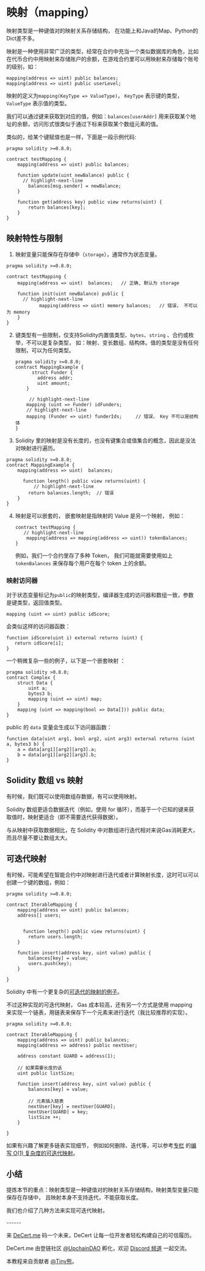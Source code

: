 # 映射（mapping）


映射类型是一种键值对的映射关系存储结构， 在功能上和Java的Map、Python的Dict差不多。



映射是一种使用非常广泛的类型，经常在合约中充当一个类似数据库的角色，比如在代币合约中用映射来存储账户的余额，在游戏合约里可以用映射来存储每个账号的级别，如：

```
mapping(address => uint) public balances;
mapping(address => uint) public userLevel;

```

映射的定义为`mapping(KeyType => ValueType)`， `KeyType` 表示键的类型，`ValueType` 表示值的类型。

我们可以通过键来获取到对应的值，例如：`balances[userAddr]`  用来获取某个地址的余额，访问形式很类似于通过下标来获取某个数组元素的值。 

类似的，给某个键赋值也是一样，下面是一段示例代码:

```solidity
pragma solidity >=0.8.0;

contract testMapping {
    mapping(address => uint) public balances;

    function update(uint newBalance) public {
      // highlight-next-line
        balances[msg.sender] = newBalance;
    }
    
    function get(address key) public view returns(uint) {
        return balances[key];
    }
}

```





## 映射特性与限制

1. 映射变量只能保存在存储中（`storage`），通常作为状态变量。

```solidity
pragma solidity >=0.8.0;

contract testMapping {
    mapping(address => uint)  balances;   // 正确, 默认为 storage

    function init(uint newBalance) public {
      // highlight-next-line
			mapping(address => uint) memory balances;   // 错误， 不可以为 memory
    }
}
```



2. 键类型有一些限制，仅支持Solidity内置值类型、`bytes`、`string` 、合约或枚举，不可以是复杂类型， 如：映射、变长数组、结构体。值的类型是没有任何限制，可以为任何类型。

   ```solidity
   pragma solidity >=0.8.0;
   contract MappingExample {
         struct Funder {
           address addr;
           uint amount;
       } 
   
   		// highlight-next-line
       mapping (uint => Funder) idFunders;
       // highlight-next-line
       mapping (Funder => uint) funderIds;     // 错误， Key 不可以是结构体
   }
   ```

   



3. Solidity 里的映射是没有长度的，也没有键集合或值集合的概念，因此是没法对映射进行遍历。

   

```solidity
pragma solidity >=0.8.0;
contract MappingExample {
    mapping(address => uint)  balances; 

	  function length() public view returns(uint) {
	      // highlight-next-line
        return balances.length;  // 错误
    }
}
```



4. 映射是可以嵌套的， 嵌套映射是指映射的 Value 是另一个映射， 例如：

   ```solidity
   contract testMapping {
   	  // highlight-next-line
       mapping(address => mapping(address => uint)) tokenBalances; 
   }
   ```
   
   例如，我们一个合约里存了多种 Token， 我们可能就需要使用如上 `tokenBalances` 来保存每个用户在每个 token 上的余额。



### 映射访问器

对于状态变量标记为`public`的映射类型，编译器生成的访问器和数组一致，参数是键类型，返回值类型。

```solidity
mapping (uint => uint) public idScore;
```

会类似这样的访问器函数：

```solidity
function idScore(uint i) external returns (uint) {
   return idScore[i];
}
```

一个稍微复杂一些的例子，以下是一个嵌套映射 ：

```solidity
pragma solidity >0.8.0;
contract Complex {
    struct Data {
        uint a;
        bytes3 b;
        mapping (uint => uint) map;
    }
    mapping (uint => mapping(bool => Data[])) public data;
}
```

public 的 `data` 变量会生成以下访问器函数：

```solidity
function data(uint arg1, bool arg2, uint arg3) external returns (uint a, bytes3 b) {
    a = data[arg1][arg2][arg3].a;
    b = data[arg1][arg2][arg3].b;
}
```



## Solidity 数组 vs 映射

有时候，我们既可以使用数组存数据，有可以使用映射。

Solidity 数组更适合数据迭代（例如，使用 for 循环），而基于一个已知的键来获取值时，映射更适合（即不需要迭代获得数据）。

与从映射中获取数据相比，在 Solidity 中对数组进行迭代相对来说Gas消耗更大，而且尽量不要让数组太大。

## 可迭代映射

有时候，可能希望在智能合约中对映射进行迭代或者计算映射长度，这时可以可以创建一个键的数组，例如：

```solidity
pragma solidity >=0.8.0;

contract IterableMapping {
    mapping(address => uint) public balances; 
    address[] users;
    

	  function length() public view returns(uint) {
        return users.length; 
    }

    function insert(address key, uint value) public {
        balances[key] = value;
        users.push(key);
    }

}
```

Solidity 中有一个更复杂的[可迭代的映射的例子](https://learnblockchain.cn/docs/solidity/types.html#iterable-mappings)。

不过这种实现的可迭代映射， Gas 成本较高，还有另一个方式是使用 mapping 来实现一个链表，用链表来保存下一个元素来进行迭代（我比较推荐的实现）。

```solidity
pragma solidity >=0.8.0;

contract IterableMapping {
    mapping(address => uint) public balances; 
    mapping(address => address) public nextUser; 
    
    address constant GUARD = address(1);
    
    // 如果需要长度的话
    uint public listSize;
    
    function insert(address key, uint value) public {
        balances[key] = value;
        
        // 元素插入链表
        nextUser[key] = nextUser[GUARD];
        nextUser[GUARD] = key;
        listSize ++;
    }
    
}
```

如果有兴趣了解更多链表实现细节， 例如如何删除、迭代等，可以参考[专栏](https://learnblockchain.cn/column/1) 的[编写 O(1) 复杂度的可迭代映射](https://learnblockchain.cn/article/1632)。



## 小结

提炼本节的重点：映射类型是一种键值对的映射关系存储结构，映射类型变量只能保存在存储中， 且映射本身不支持迭代，不能获取长度。

我们也介绍了几种方法来实现可迭代映射。



\------

来 [DeCert.me](https://decert.me/quests/10003) 码一个未来，DeCert 让每一位开发者轻松构建自己的可信履历。


DeCert.me 由登链社区 [@UpchainDAO](https://twitter.com/upchaindao) 孵化，欢迎 [Discord 频道](https://discord.com/invite/kuSZHftTqe) 一起交流。

本教程来自贡献者 [@Tiny熊](https://twitter.com/tinyxiong_eth)。
